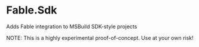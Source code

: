 # Fable.Sdk

Adds Fable integration to MSBuild SDK-style projects

NOTE: This is a highly experimental proof-of-concept. Use at your own risk!

